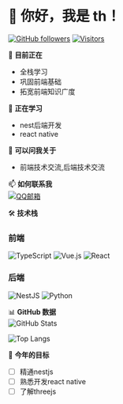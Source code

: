 # 👋 你好，我是 th！

[![GitHub followers](https://img.shields.io/github/followers/a1185963755?style=social)](https://github.com/a1185963755)
[![Visitors](https://visitor-badge.laobi.icu/badge?page_id=a1185963755.a1185963755)](https://github.com/a1185963755)

🔭 ​**目前正在**​  
- 全栈学习
- 巩固前端基础
- 拓宽前端知识广度

🌱 ​**正在学习**​  
- nest后端开发
- react native  

💬 ​**可以问我关于**​  
- 前端技术交流,后端技术交流

📫 ​**如何联系我**​  
[![QQ邮箱](https://img.shields.io/badge/QQ邮箱-1185963755@qq.com-12B7F5?style=flat-square&logo=tencentqq&logoColor=white)](mailto:1185963755@qq.com)

🛠 ​**技术栈**​  
### 前端
![TypeScript](https://img.shields.io/badge/-TypeScript-3178C6?logo=typescript&logoColor=white)
![Vue.js](https://img.shields.io/badge/-Vue.js-4FC08D?logo=vuedotjs&logoColor=white)
![React](https://img.shields.io/badge/-React-61DAFB?logo=react&logoColor=black)

### 后端
![NestJS](https://img.shields.io/badge/-NestJS-E0234E?logo=nestjs&logoColor=white)
![Python](https://img.shields.io/badge/-Python-3776AB?logo=python&logoColor=white)

📊 ​**GitHub 数据**​  
![GitHub Stats](https://github-readme-stats.vercel.app/api?username=a1185963755&show_icons=true&theme=radical)

![Top Langs](https://github-readme-stats.vercel.app/api/top-langs/?username=a1185963755&layout=compact)

🎯 ​**今年的目标**​  
- [ ] 精通nestjs  
- [ ] 熟悉开发react native
- [ ] 了解threejs 
